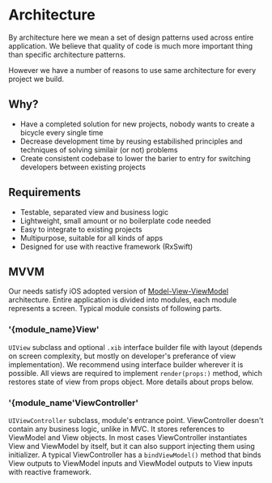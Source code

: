# Architecture

By architecture here we mean a set of design patterns used across entire application. We believe that quality of code is much more important thing than specific architecture patterns.

However we have a number of reasons to use same architecture for every project we build.

## Why?

- Have a completed solution for new projects, nobody wants to create a bicycle every single time
- Decrease development time by reusing estabilished principles and techniques of solving similair (or not) problems
- Create consistent codebase to lower the barier to entry for switching developers between existing projects

## Requirements

- Testable, separated view and business logic
- Lightweight, small amount or no boilerplate code needed
- Easy to integrate to existing projects
- Multipurpose, suitable for all kinds of apps
- Designed for use with reactive framework (RxSwift)

## MVVM

Our needs satisfy iOS adopted version of [Model-View-ViewModel](https://en.wikipedia.org/wiki/Model–view–viewmodel) architecture.
Entire application is divided into modules, each module represents a screen.
Typical module consists of following parts.

### '{module_name}View' 
`UIView` subclass and optional `.xib` interface builder file with layout (depends on screen complexity, but mostly on developer's preferance of view implementation). We recommend using interface builder wherever it is possible. 
All views are required to implement `render(props:)` method, which restores state of view from props object. More details about props below.

### '{module_name'ViewController'
`UIViewController` subclass, module's entrance point. ViewController doesn't contain any business logic, unlike in MVC. It stores references to ViewModel and View objects. In most cases ViewController instantiates View and ViewModel by itself, but it can also support injecting them using initializer. A typical ViewController has a `bindViewModel()` method that binds View outputs to ViewModel inputs and ViewModel outputs to View inputs with reactive framework.
